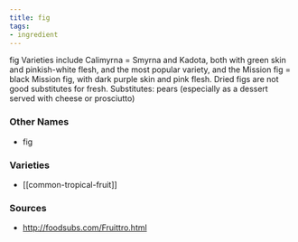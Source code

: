 ```yaml
---
title: fig
tags:
- ingredient
---
```

fig Varieties include Calimyrna = Smyrna and Kadota, both with green skin and pinkish-white flesh, and the most popular variety, and the Mission fig = black Mission fig, with dark purple skin and pink flesh. Dried figs are not good substitutes for fresh. Substitutes: pears (especially as a dessert served with cheese or prosciutto)

### Other Names

* fig

### Varieties

* [[common-tropical-fruit]]

### Sources
* http://foodsubs.com/Fruittro.html
